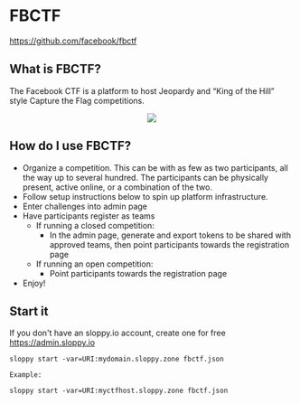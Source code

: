 # FBCTF

https://github.com/facebook/fbctf

## What is FBCTF?

The Facebook CTF is a platform to host Jeopardy and “King of the Hill” style Capture the Flag competitions.

<div align="center"><img src="https://github.com/facebook/fbctf/raw/master/screencapture.gif" /></div>

## How do I use FBCTF?

* Organize a competition. This can be with as few as two participants, all the way up to several hundred. The participants can be physically present, active online, or a combination of the two.
* Follow setup instructions below to spin up platform infrastructure.
* Enter challenges into admin page
* Have participants register as teams
    * If running a closed competition:
        * In the admin page, generate and export tokens to be shared with approved teams, then point participants towards the registration page
    * If running an open competition:
        * Point participants towards the registration page
* Enjoy!

## Start it

If you don't have an sloppy.io account, create one for free https://admin.sloppy.io


```
sloppy start -var=URI:mydomain.sloppy.zone fbctf.json
   
Example:
   
sloppy start -var=URI:myctfhost.sloppy.zone fbctf.json
```
